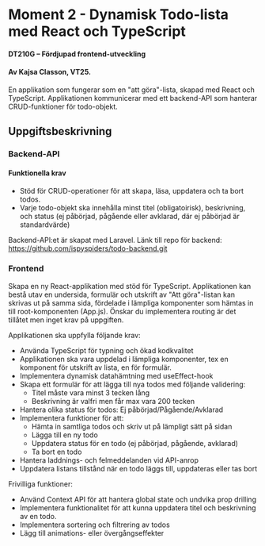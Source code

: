 # Moment 2 - Dynamisk Todo-lista med React och TypeScript
#### DT210G – Fördjupad frontend-utveckling
#### Av Kajsa Classon, VT25. 

En applikation som fungerar som en "att göra"-lista, skapad med React och TypeScript. Applikationen kommunicerar med ett backend-API som hanterar CRUD-funktioner för todo-objekt.

## Uppgiftsbeskrivning
### Backend-API
#### Funktionella krav
* Stöd för CRUD-operationer för att skapa, läsa, uppdatera och ta bort todos.
* Varje todo-objekt ska innehålla minst titel (obligatoirisk), beskrivning, och status (ej påbörjad, pågående eller avklarad, där ej påbörjad är standardvärde)


Backend-API:et är skapat med Laravel. 
Länk till repo för backend: https://github.com/ispyspiders/todo-backend.git

### Frontend
Skapa en ny React-applikation med stöd för TypeScript. Applikationen kan bestå utav en undersida, formulär och utskrift av "Att göra"-listan kan skrivas ut på samma sida, fördelade i lämpliga komponenter som hämtas in till root-komponenten (App.js). Önskar du implementera routing är det tillåtet men inget krav på uppgiften.

Applikationen ska uppfylla följande krav:
* Använda TypeScript för typning och ökad kodkvalitet
* Applikationen ska vara uppdelad i lämpliga komponenter, tex en komponent för utskrift av lista, en för formulär.
* Implementera dynamisk datahämtning med useEffect-hook
* Skapa ett formulär för att lägga till nya todos med följande validering:
    * Titel måste vara minst 3 tecken lång
    * Beskrivning är valfri men får max vara 200 tecken
* Hantera olika status för todos: Ej påbörjad/Pågående/Avklarad
* Implementera funktioner för att:
    * Hämta in samtliga todos och skriv ut på lämpligt sätt på sidan
    * Lägga till en ny todo
    * Uppdatera status för en todo (ej påbörjad, pågående, avklarad)
    * Ta bort en todo
* Hantera laddnings- och felmeddelanden vid API-anrop
* Uppdatera listans tillstånd när en todo läggs till, uppdateras eller tas bort

Frivilliga funktioner:
* Använd Context API för att hantera global state och undvika prop drilling
* Implementera funktionalitet för att kunna uppdatera titel och beskrivning av en todo.
* Implementera sortering och filtrering av todos
* Lägg till animations- eller övergångseffekter